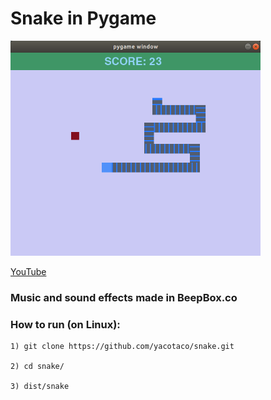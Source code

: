 # Snake in Pygame

<p>
  <img src="snake.png" alt="drawing" width="400"/>
</p>

[YouTube](https://youtu.be/5ijohHBK_d0)

### Music and sound effects made in BeepBox.co

### How to run (on Linux):

``` 
1) git clone https://github.com/yacotaco/snake.git

2) cd snake/

3) dist/snake
```
